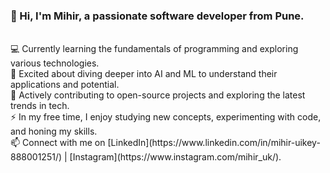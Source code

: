 ### 👋 Hi, I'm Mihir, a passionate software developer from Pune.
<br>
💻 Currently learning the fundamentals of programming and exploring various technologies.
<br>
🤖 Excited about diving deeper into AI and ML to understand their applications and potential.
<br>
🚀 Actively contributing to open-source projects and exploring the latest trends in tech.
<br>
⚡️ In my free time, I enjoy studying new concepts, experimenting with code, and honing my skills.
<br>
📫 Connect with me on [LinkedIn](https://www.linkedin.com/in/mihir-uikey-888001251/) | [Instagram](https://www.instagram.com/mihir_uk/).
